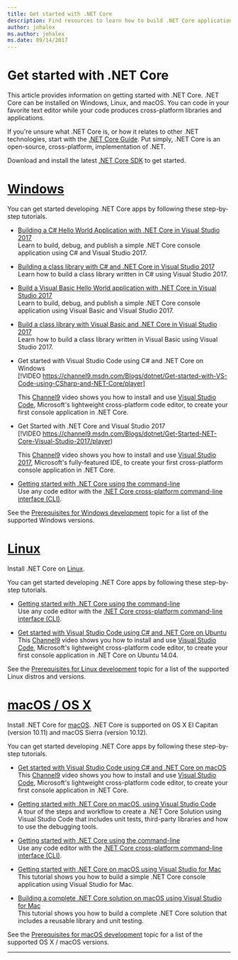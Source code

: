 ```yaml
---
title: Get started with .NET Core
description: Find resources to learn how to build .NET Core applications on Windows, Linux and macOS.
author: johalex
ms.author: johalex
ms.date: 09/14/2017
---
```


# Get started with .NET Core

This article provides information on getting started with .NET Core. .NET Core can be installed on Windows, Linux, and macOS. You can code in your favorite text editor while your code produces cross-platform libraries and applications. 

If you're unsure what .NET Core is, or how it relates to other .NET technologies, start with the [.NET Core Guide](./). Put simply, .NET Core is an open-source, cross-platform, implementation of .NET.

Download and install the latest [.NET Core SDK](https://www.microsoft.com/net/download/) to get started.

# [Windows](#tab/windows)

You can get started developing .NET Core apps by following these step-by-step tutorials.

* [Building a C# Hello World Application with .NET Core in Visual Studio 2017](./tutorials/with-visual-studio.md)  
Learn to build, debug, and publish a simple .NET Core console application using C# and Visual Studio 2017.

* [Building a class library with C# and .NET Core in Visual Studio 2017](./tutorials/library-with-visual-studio.md)  
Learn how to build a class library written in C# using Visual Studio 2017.

* [Build a Visual Basic Hello World application with .NET Core in Visual Studio 2017](./tutorials/vb-with-visual-studio.md)  
Learn to build, debug, and publish a simple .NET Core console application using Visual Basic and Visual Studio 2017. 

* [Build a class library with Visual Basic and .NET Core in Visual Studio 2017](./tutorials/vb-library-with-visual-studio.md)  
Learn how to build a class library written in Visual Basic using Visual Studio 2017.


* Get started with Visual Studio Code using C# and .NET Core on Windows  
[!VIDEO https://channel9.msdn.com/Blogs/dotnet/Get-started-with-VS-Code-using-CSharp-and-NET-Core/player]

  This [Channel9](https://channel9.msdn.com) video shows you how to install and use [Visual Studio Code](https://code.visualstudio.com/), Microsoft's lightweight cross-platform code editor, to create your first console application in .NET Core.

* Get Started with .NET Core and Visual Studio 2017  
[!VIDEO https://channel9.msdn.com/Blogs/dotnet/Get-Started-NET-Core-Visual-Studio-2017/player)

  This [Channel9](https://channel9.msdn.com) video shows you how to install and use [Visual Studio 2017](https://aka.ms/vsdownload?utm_source=mscom&utm_campaign=msdocs), Microsoft's fully-featured IDE, to create your first cross-platform console application in .NET Core.

* [Getting started with .NET Core using the command-line](tutorials/using-with-xplat-cli.md)  
Use any code editor with the [.NET Core cross-platform command-line interface (CLI)](tools/index.md).

See the [Prerequisites for Windows development](windows-prerequisites.md) topic for a list of the supported Windows versions.

# [Linux](#tab/linux)

Install .NET Core on [Linux](https://www.microsoft.com/net/core#linuxredhat).

You can get started developing .NET Core apps by following these step-by-step tutorials.

* [Getting started with .NET Core using the command-line](tutorials/using-with-xplat-cli.md)  
Use any code editor with the [.NET Core cross-platform command-line interface (CLI)](tools/index.md).

* [Get started with Visual Studio Code using C# and .NET Core on Ubuntu](https://channel9.msdn.com/Blogs/dotnet/Get-started-with-VS-Code-Csharp-dotnet-Core-Ubuntu)  
This [Channel9](https://channel9.msdn.com) video shows you how to install and use [Visual Studio Code](https://code.visualstudio.com/), Microsoft's lightweight cross-platform code editor, to create your first console application in .NET Core on Ubuntu 14.04.

See the [Prerequisites for Linux development](linux-prerequisites.md) topic for a list of the supported Linux distros and versions.

# [macOS / OS X](#tab/mac)

Install .NET Core for [macOS](https://www.microsoft.com/net/core#macos). .NET Core is supported on OS X El Capitan (version 10.11) and macOS Sierra (version 10.12).

You can get started developing .NET Core apps by following these step-by-step tutorials.

* [Get started with Visual Studio Code using C# and .NET Core on macOS](https://channel9.msdn.com/Blogs/dotnet/Get-started-VSCode-NET-Core-Mac)  
This [Channel9](https://channel9.msdn.com) video shows you how to install and use [Visual Studio Code](https://code.visualstudio.com/), Microsoft's lightweight cross-platform code editor, to create your first console application in .NET Core. 

* [Getting started with .NET Core on macOS, using Visual Studio Code](tutorials/using-on-macos.md)  
A tour of the steps and workflow to create a .NET Core Solution using Visual Studio Code that includes unit tests, third-party libraries and how to use the debugging tools.

* [Getting started with .NET Core using the command-line](tutorials/using-with-xplat-cli.md)  
Use any code editor with the [.NET Core cross-platform command-line interface (CLI)](tools/index.md).

* [Getting started with .NET Core on macOS using Visual Studio for Mac](tutorials/using-on-mac-vs.md)  
This tutorial shows you how to build a simple .NET Core console application using Visual Studio for Mac.

* [Building a complete .NET Core solution on macOS using Visual Studio for Mac](tutorials/using-on-mac-vs-full-solution.md)  
This tutorial shows you how to build a complete .NET Core solution that includes a reusable library and unit testing.

See the [Prerequisites for macOS development](macos-prerequisites.md) topic for a list of the supported OS X / macOS versions.

***